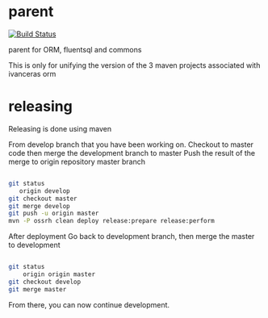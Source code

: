 parent
======

[![Build Status](https://api.travis-ci.org/ivanceras/parent.svg)](https://travis-ci.org/ivanceras/parent)

parent for ORM, fluentsql and commons

This is only for unifying the version of the 3 maven projects associated with ivanceras orm

# releasing
Releasing is done using maven

From develop branch that you have been working on.
Checkout to master code then merge the development branch to master
Push the result of the merge to origin repository master branch


```sh

git status
   origin develop
git checkout master
git merge develop
git push -u origin master
mvn -P ossrh clean deploy release:prepare release:perform

```
After deployment
Go back to development branch, then merge the master to development

```sh

git status
    origin origin master
git checkout develop
git merge master

```

From there, you can now continue development.

